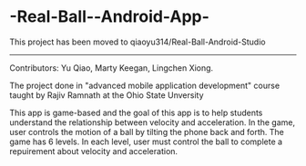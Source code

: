-Real-Ball--Android-App-
========================
This project has been moved to qiaoyu314/Real-Ball-Android-Studio

----------------------------------------------------------------
Contributors: Yu Qiao, Marty Keegan, Lingchen Xiong.

The project done in "advanced mobile application development" course taught by Rajiv Ramnath at the Ohio State Unversity  

This app is game-based and the goal of this app is to help students understand the relationship between velocity and acceleration. In the game, user controls the motion of a ball by tilting the phone back and forth. The game has 6 levels. In each level, user must control the ball to complete a repuirement about velocity and acceleration.
